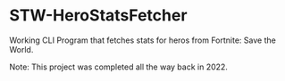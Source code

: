 # STW-HeroStatsFetcher
Working CLI Program that fetches stats for heros from Fortnite: Save the World. 

Note: This project was completed all the way back in 2022.
